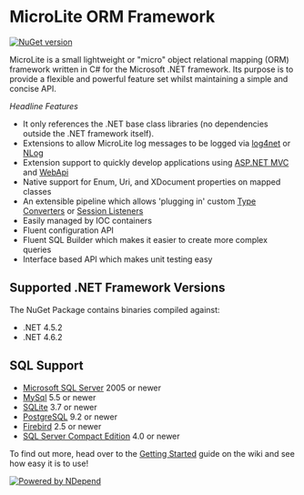 MicroLite ORM Framework
=======================

[![NuGet version](https://badge.fury.io/nu/MicroLite.svg)](http://badge.fury.io/nu/MicroLite)

MicroLite is a small lightweight or "micro" object relational mapping (ORM) framework written in C# for the Microsoft .NET framework. Its purpose is to provide a flexible and powerful feature set whilst maintaining a simple and concise API.

_Headline Features_

* It only references the .NET base class libraries (no dependencies outside the .NET framework itself).
* Extensions to allow MicroLite log messages to be logged via [log4net](https://github.com/TrevorPilley/MicroLite.Logging.Log4Net#microlitelogginglog4net) or [NLog](https://github.com/TrevorPilley/MicroLite.Logging.NLog#microliteloggingnlog)
* Extension support to quickly develop applications using [ASP.NET MVC](https://github.com/TrevorPilley/MicroLite.Extensions.Mvc#microliteextensionsmvc) and [WebApi](https://github.com/TrevorPilley/MicroLite.Extensions.WebApi#microliteextensionswebapi)
* Native support for Enum, Uri, and XDocument properties on mapped classes
* An extensible pipeline which allows 'plugging in' custom [Type Converters](https://github.com/TrevorPilley/MicroLite/wiki/Type-Converters) or [Session Listeners](https://github.com/TrevorPilley/MicroLite/wiki/Listeners)
* Easily managed by IOC containers
* Fluent configuration API
* Fluent SQL Builder which makes it easier to create more complex queries
* Interface based API which makes unit testing easy

## Supported .NET Framework Versions

The NuGet Package contains binaries compiled against:

* .NET 4.5.2
* .NET 4.6.2

## SQL Support

* [Microsoft SQL Server](https://github.com/TrevorPilley/MicroLite/wiki#configuring-the-connection) 2005 or newer
* [MySql](https://github.com/TrevorPilley/MicroLite/wiki/Using-MySql) 5.5 or newer
* [SQLite](https://github.com/TrevorPilley/MicroLite/wiki/Using-SQLite) 3.7 or newer
* [PostgreSQL](https://github.com/TrevorPilley/MicroLite/wiki/Using-PostgreSQL) 9.2 or newer
* [Firebird](https://github.com/TrevorPilley/MicroLite/wiki/Using-Firebird) 2.5 or newer
* [SQL Server Compact Edition](https://github.com/TrevorPilley/MicroLite/wiki/Using-SqlServerCE) 4.0 or newer

To find out more, head over to the [Getting Started](https://github.com/TrevorPilley/MicroLite/wiki) guide on the wiki and see how easy it is to use!

[![Powered by NDepend](https://github.com/TrevorPilley/MicroLite/raw/master/tools/PoweredByNDependLogo.PNG)](http://ndepend.com/)
